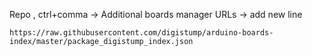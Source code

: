 Repo , ctrl+comma -> Additional boards manager URLs -> add new line
```
https://raw.githubusercontent.com/digistump/arduino-boards-index/master/package_digistump_index.json
```
